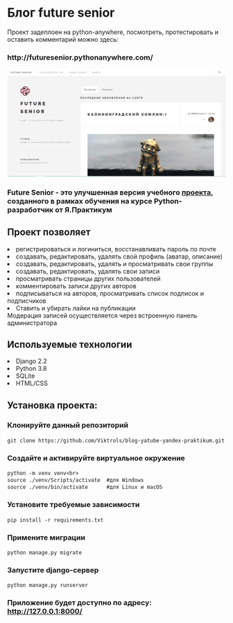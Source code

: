 <h1>Блог future senior</h1>
Проект задеплоен на python-anywhere, посмотреть, протестировать и оставить комментарий можно здесь: <h3>http://futuresenior.pythonanywhere.com/</h3>
<img src="imgs/1.jpg">

<h3>Future Senior - это улучшенная версия учебного <a href="https://github.com/Viktrols/blog-yatube-yandex-praktikum">проекта</a>, созданного в рамках обучения на курсе Python-разработчик от Я.Практикум</h3>
<h2>Проект позволяет</h2>

<li>регистрироваться и логиниться, восстанавливать пароль по почте</li>
<li>создавать, редактировать, удалять свой профиль (аватар, описание)</li>
<li>создавать, редактировать, удалять и просматривать свои группы</li>
<li>создавать, редактировать, удалять свои записи</li>
<li>просматривать страницы других пользователей</li>
<li>комментировать записи других авторов</li>
<li>подписываться на авторов, просматривать список подписок и подписчиков</li>
<li>Ставить и убирать лайки на публикации</li>
Модерация записей осуществляется через встроенную панель администратора

<h2>Используемые технологии</h2>
<li>Django 2.2</li>
<li>Python 3.8</li>
<li>SQLite</li>
<li>HTML/CSS</li>
<h2>Установка проекта:</h2>

### Клонируйте данный репозиторий
```git clone https://github.com/Viktrols/blog-yatube-yandex-praktikum.git```
### Создайте и активируйте виртуальное окружение
```
python -m venv venv<br>
source ./venv/Scripts/activate  #для Windows
source ./venv/bin/activate      #для Linux и macOS
```
### Установите требуемые зависимости
```
pip install -r requirements.txt
```
### Примените миграции
```
python manage.py migrate
```
### Запустите django-сервер
```
python manage.py runserver
```

### Приложение будет доступно по адресу: http://127.0.0.1:8000/


